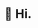# 👋 Hi.


<!---
ardcon/ardcon is a ✨ special ✨ repository because its `README.md` (this file) appears on your GitHub profile.
You can click the Preview link to take a look at your changes.
--->

